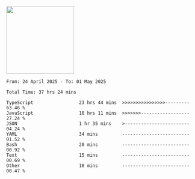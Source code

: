 <img height="180em" src="https://github-readme-stats-eight-theta.vercel.app/api?username=bkundev&show_icons=true&theme=radical&include_all_commits=true&count_private=true"/>
<!--START_SECTION:waka-->

```all_time
From: 24 April 2025 - To: 01 May 2025

Total Time: 37 hrs 24 mins

TypeScript                 23 hrs 44 mins  >>>>>>>>>>>>>>>>---------   63.46 %
JavaScript                 10 hrs 11 mins  >>>>>>>------------------   27.24 %
JSON                       1 hr 35 mins    >------------------------   04.24 %
YAML                       34 mins         -------------------------   01.52 %
Bash                       20 mins         -------------------------   00.92 %
Text                       15 mins         -------------------------   00.69 %
Other                      10 mins         -------------------------   00.47 %
```

<!--END_SECTION:waka-->
